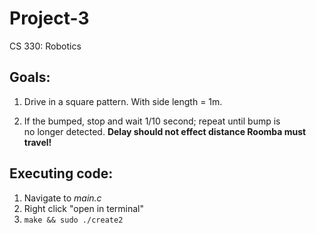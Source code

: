 # Project-3
CS 330: Robotics

## Goals:
1. Drive in a square pattern. With side length = 1m.

2. If the bumped, stop and wait 1/10 second; repeat until bump is <br>
no longer detected. **Delay should not effect distance Roomba must travel!**

## Executing code:
  1. Navigate to _main.c_
  2. Right click "open in terminal"
  3. `make && sudo ./create2`
  
